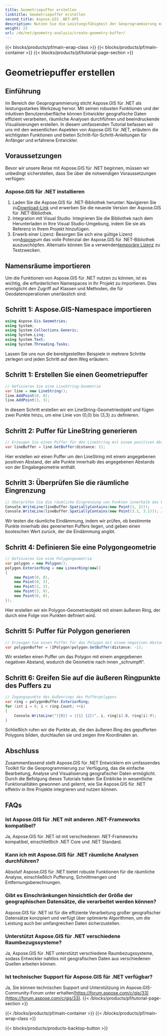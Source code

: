```yaml
---
title: Geometriepuffer erstellen
linktitle: Geometriepuffer erstellen
second_title: Aspose.GIS .NET-API
description: Nutzen Sie die Leistungsfähigkeit der Geoprogrammierung mit Aspose.GIS für .NET. Führen Sie ganz einfach räumliche Analysen durch, visualisieren Sie Daten und mehr.
weight: 22
url: /de/net/geometry-analysis/create-geometry-buffer/
---
```


{{< blocks/products/pf/main-wrap-class >}}
{{< blocks/products/pf/main-container >}}
{{< blocks/products/pf/tutorial-page-section >}}

# Geometriepuffer erstellen

## Einführung
Im Bereich der Geoprogrammierung sticht Aspose.GIS für .NET als leistungsstarkes Werkzeug hervor. Mit seinen robusten Funktionen und der intuitiven Benutzeroberfläche können Entwickler geografische Daten effizient verarbeiten, räumliche Analysen durchführen und beeindruckende Visualisierungen erstellen. In diesem umfassenden Tutorial befassen wir uns mit den wesentlichen Aspekten von Aspose.GIS für .NET, erläutern die wichtigsten Funktionen und bieten Schritt-für-Schritt-Anleitungen für Anfänger und erfahrene Entwickler.
## Voraussetzungen
Bevor wir unsere Reise mit Aspose.GIS für .NET beginnen, müssen wir unbedingt sicherstellen, dass Sie über die notwendigen Voraussetzungen verfügen:
### Aspose.GIS für .NET installieren
1.  Laden Sie die Aspose.GIS für .NET-Bibliothek herunter: Navigieren Sie zu[Download-Link](https://releases.aspose.com/gis/net/) und erwerben Sie die neueste Version der Aspose.GIS für .NET-Bibliothek.
2. Integration mit Visual Studio: Integrieren Sie die Bibliothek nach dem Herunterladen in Ihre Visual Studio-Umgebung, indem Sie sie als Referenz in Ihrem Projekt hinzufügen.
3.  Erwerb einer Lizenz: Besorgen Sie sich eine gültige Lizenz von[Aspose](https://purchase.aspose.com/buy)um das volle Potenzial der Aspose.GIS für .NET-Bibliothek auszuschöpfen. Alternativ können Sie a verwenden[temporäre Lizenz](https://purchase.aspose.com/temporary-license/) zu Testzwecken.

## Namensräume importieren
Um die Funktionen von Aspose.GIS für .NET nutzen zu können, ist es wichtig, die erforderlichen Namespaces in Ihr Projekt zu importieren. Dies ermöglicht den Zugriff auf Klassen und Methoden, die für Geodatenoperationen unerlässlich sind.
## Schritt 1: Aspose.GIS-Namespace importieren
```csharp
using Aspose.Gis.Geometries;
using System;
using System.Collections.Generic;
using System.Linq;
using System.Text;
using System.Threading.Tasks;
```

Lassen Sie uns nun die bereitgestellten Beispiele in mehrere Schritte zerlegen und jeden Schritt auf dem Weg erläutern.
## Schritt 1: Erstellen Sie einen Geometriepuffer
```csharp
// Definieren Sie eine LineString-Geometrie
var line = new LineString();
line.AddPoint(0, 0);
line.AddPoint(3, 3);
```
In diesem Schritt erstellen wir ein LineString-Geometrieobjekt und fügen zwei Punkte hinzu, um eine Linie von (0,0) bis (3,3) zu definieren.
## Schritt 2: Puffer für LineString generieren
```csharp
// Erzeugen Sie einen Puffer für den LineString mit einem positiven Abstand
var lineBuffer = line.GetBuffer(distance: 1);
```
Hier erstellen wir einen Puffer um den LineString mit einem angegebenen positiven Abstand, der alle Punkte innerhalb des angegebenen Abstands von der Eingabegeometrie enthält.
## Schritt 3: Überprüfen Sie die räumliche Eingrenzung
```csharp
// Überprüfen Sie die räumliche Eingrenzung von Punkten innerhalb des Puffers
Console.WriteLine(lineBuffer.SpatiallyContains(new Point(1, 2)));     // WAHR
Console.WriteLine(lineBuffer.SpatiallyContains(new Point(3.1, 3.1))); // WAHR
```
Wir testen die räumliche Eindämmung, indem wir prüfen, ob bestimmte Punkte innerhalb des generierten Puffers liegen, und geben einen booleschen Wert zurück, der die Eindämmung angibt.
## Schritt 4: Definieren Sie eine Polygongeometrie
```csharp
// Definieren Sie eine Polygongeometrie
var polygon = new Polygon();
polygon.ExteriorRing = new LinearRing(new[]
{
    new Point(0, 0),
    new Point(0, 3),
    new Point(3, 3),
    new Point(3, 0),
    new Point(0, 0),
});
```
Hier erstellen wir ein Polygon-Geometrieobjekt mit einem äußeren Ring, der durch eine Folge von Punkten definiert wird.
## Schritt 5: Puffer für Polygon generieren
```csharp
// Erzeugen Sie einen Puffer für das Polygon mit einem negativen Abstand
var polygonBuffer = (IPolygon)polygon.GetBuffer(distance: -1);
```
Wir erstellen einen Puffer um das Polygon mit einem angegebenen negativen Abstand, wodurch die Geometrie nach innen „schrumpft“.
## Schritt 6: Greifen Sie auf die äußeren Ringpunkte des Puffers zu
```csharp
// Zugangspunkte des Außenrings des Pufferpolygons
var ring = polygonBuffer.ExteriorRing;
for (int i = 0; i < ring.Count; ++i)
{
    Console.WriteLine("[{0}] = ({1} {2})", i, ring[i].X, ring[i].Y);
}
```
Schließlich rufen wir die Punkte ab, die den äußeren Ring des gepufferten Polygons bilden, durchlaufen sie und zeigen ihre Koordinaten an.

## Abschluss
Zusammenfassend stellt Aspose.GIS für .NET Entwicklern ein umfassendes Toolkit für die Geoprogrammierung zur Verfügung, das die einfache Bearbeitung, Analyse und Visualisierung geografischer Daten ermöglicht. Durch die Befolgung dieses Tutorials haben Sie Einblicke in wesentliche Funktionalitäten gewonnen und gelernt, wie Sie Aspose.GIS für .NET effektiv in Ihre Projekte integrieren und nutzen können.
## FAQs
### Ist Aspose.GIS für .NET mit anderen .NET-Frameworks kompatibel?
Ja, Aspose.GIS für .NET ist mit verschiedenen .NET-Frameworks kompatibel, einschließlich .NET Core und .NET Standard.
### Kann ich mit Aspose.GIS für .NET räumliche Analysen durchführen?
Absolut! Aspose.GIS für .NET bietet robuste Funktionen für die räumliche Analyse, einschließlich Pufferung, Schnittmengen und Entfernungsberechnungen.
### Gibt es Einschränkungen hinsichtlich der Größe der geographischen Datensätze, die verarbeitet werden können?
Aspose.GIS für .NET ist für die effiziente Verarbeitung großer geografischer Datensätze konzipiert und verfügt über optimierte Algorithmen, um die Leistung auch bei umfangreichen Daten sicherzustellen.
### Unterstützt Aspose.GIS für .NET verschiedene Raumbezugssysteme?
Ja, Aspose.GIS für .NET unterstützt verschiedene Raumbezugssysteme, sodass Entwickler nahtlos mit geografischen Daten aus verschiedenen Quellen arbeiten können.
### Ist technischer Support für Aspose.GIS für .NET verfügbar?
 Ja, Sie können technischen Support und Unterstützung im Aspose.GIS-Community-Forum unter erhalten[https://forum.aspose.com/c/gis/33](https://forum.aspose.com/c/gis/33).
{{< /blocks/products/pf/tutorial-page-section >}}

{{< /blocks/products/pf/main-container >}}
{{< /blocks/products/pf/main-wrap-class >}}

{{< blocks/products/products-backtop-button >}}
